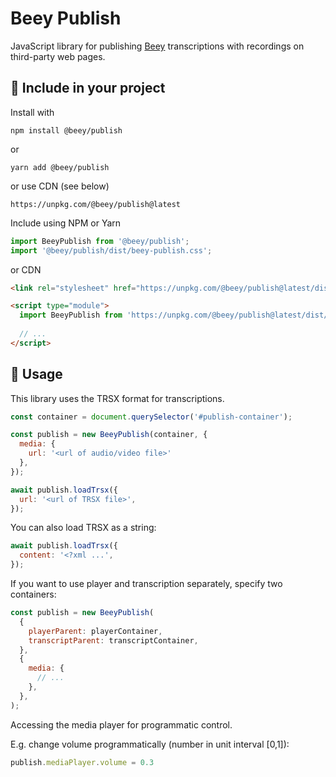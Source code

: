 # Beey Publish

JavaScript library for publishing [Beey](https://www.beey.io/en/) transcriptions with recordings on third-party web pages.

## 🔌 Include in your project 

Install with

```
npm install @beey/publish
```

or 

```
yarn add @beey/publish
```

or use CDN (see below)

```
https://unpkg.com/@beey/publish@latest
```

Include using NPM or Yarn

```js
import BeeyPublish from '@beey/publish';
import '@beey/publish/dist/beey-publish.css';
```

or CDN

```html
<link rel="stylesheet" href="https://unpkg.com/@beey/publish@latest/dist/beey-publish.min.css" />

<script type="module">
  import BeeyPublish from 'https://unpkg.com/@beey/publish@latest/dist/beey-publish.min.js';
  
  // ...
</script>
```

## 🔨 Usage

This library uses the TRSX format for transcriptions.

```js
const container = document.querySelector('#publish-container');

const publish = new BeeyPublish(container, {
  media: {
    url: '<url of audio/video file>'
  },
});

await publish.loadTrsx({
  url: '<url of TRSX file>',
});
```

You can also load TRSX as a string:

```js
await publish.loadTrsx({
  content: '<?xml ...',
});
```

If you want to use player and transcription separately, specify two containers:

```js
const publish = new BeeyPublish(
  {
    playerParent: playerContainer,
    transcriptParent: transcriptContainer,
  }, 
  {
    media: {
      // ...
    },
  },
);
```

Accessing the media player for programmatic control.

E.g. change volume programmatically (number in unit interval [0,1]):

```js
publish.mediaPlayer.volume = 0.3
```
